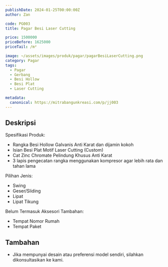 ```yaml
---
publishDate: 2024-01-25T00:00:00Z
author: Zan

code: PG003
title: Pagar Besi Laser Cutting

price: 1500000
priceBefore: 1625000
priceTail: /m²

image: ~/assets/images/produk/pagar/pagarBesiLaserCutting.png
category: Pagar
tags:
  - Pagar
  - Gerbang
  - Besi Hollow
  - Besi Plat
  - Laser Cutting

metadata:
  canonical: https://mitrabangunkreasi.com/p/jj003
---
```


## Deskripsi

Spesifikasi Produk:
- Rangka Besi Hollow Galvanis Anti Karat dan dijamin kokoh
- Isian Besi Plat Motif Laser Cutting (Custom)
- Cat Zinc Chromate Pelindung Khusus Anti Karat
- 3 lapis pengecatan rangka menggunakan kompresor agar lebih rata dan tahan lama

Pilihan Jenis:
- Swing
- Geser/Sliding
- Lipat
- Lipat Tikung

Belum Termasuk Aksesori Tambahan:
- Tempat Nomor Rumah
- Tempat Paket

## Tambahan
- Jika mempunyai desain atau preferensi model sendiri, silahkan dikonsultasikan ke kami.